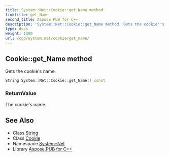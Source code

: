```yaml
---
title: System::Net::Cookie::get_Name method
linktitle: get_Name
second_title: Aspose.PUB for C++
description: 'System::Net::Cookie::get_Name method. Gets the cookie''s name in C++.'
type: docs
weight: 1300
url: /cpp/system.net/cookie/get_name/
---
```

## Cookie::get_Name method


Gets the cookie's name.

```cpp
String System::Net::Cookie::get_Name() const
```


### ReturnValue

The cookie's name.

## See Also

* Class [String](../../../system/string/)
* Class [Cookie](../)
* Namespace [System::Net](../../)
* Library [Aspose.PUB for C++](../../../)
